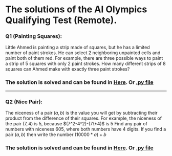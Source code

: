 # The solutions of the AI Olympics Qualifying Test (Remote).

### Q1 (Painting Squares): 
Little Ahmed is painting a strip made of squares, but he has a limited number of paint strokes. He can select 2 neighboring unpainted cells and paint both of them red. For example, there are three possible ways to paint a strip of 5 squares with only 2 paint strokes. How many different strips of 8 squares can Ahmed make with exactly three paint strokes?
<br>
### The solution is solved and can be found in [Here](https://github.com/EbrahimAlwajih/2023-Qualifying-Test--Remote-/blob/main/Painting%20Squares.ipynb). Or [.py file](https://github.com/EbrahimAlwajih/2023-Qualifying-Test--Remote-/blob/main/squares.py)

---


### Q2 (Nice Pair):
The niceness of a pair $(a,b)$ is the value you will get by subtracting their product from the difference of their squares. 
For example, the niceness of the pair $(7,4)$ is $5$, because $(7^2-4^2)-(7\*4)$ is $5$
Find any pair of numbers with niceness $605$, where both numbers have $4$ digits. If you find a pair $(a,b)$ then write the number $(10000*a)+b$
<br>
### The solution is solved and can be found in [Here](https://github.com/EbrahimAlwajih/2023-Qualifying-Test--Remote-/blob/main/Nice%20Pairs.ipynb). Or [.py file](https://github.com/EbrahimAlwajih/2023-Qualifying-Test--Remote-/blob/main/Nice%20Pairs.py)

